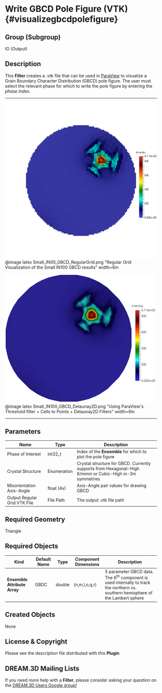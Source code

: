 Write GBCD Pole Figure (VTK) {#visualizegbcdpolefigure}
============

## Group (Subgroup) ##
IO (Output)

## Description ##
This **Filter** creates a .vtk file that can be used in [ParaView](http://www.paraview.org/) to visualize a Grain Boundary Character Distribution (GBCD) pole figure. The user must select the relevant phase for which to write the pole figure by entering the _phase index_. 

-----

![Regular Grid Visualization of the Small IN100 GBCD results](Small_IN00_GBCD_RegularGrid.png)
@image latex Small_IN00_GBCD_RegularGrid.png "Regular Grid Visualization of the Small IN100 GBCD results" width=6in 

![Using ParaView's Threshold filter + Cells to Points + Delaunay2D Filters](Small_IN100_GBCD_Delaunay2D.png)
@image latex Small_IN100_GBCD_Delaunay2D.png "Using ParaView's Threshold filter + Cells to Points + Delaunay2D Filters" width=6in 

-----

## Parameters ##
| Name | Type | Description |
|------|------|-------------|
| Phase of Interest | int32_t | Index of the **Ensemble** for which to plot the pole figure |
| Crystal Structure | Enumeration | Crystal structure for GBCD. Currently supports from Hexagonal-High 6/mmm or Cubic-High m-3m symmetries |
| Misorientation Axis-Angle | float (4x) | Axis-Angle pair values for drawing GBCD |
| Output Regular Grid VTK File | File Path | The output .vtk file path |

## Required Geometry ##
Triangle

## Required Objects ##

| Kind | Default Name | Type | Component Dimensions | Description |
|------|--------------|------|----------------------|-------------|
| **Ensemble Attribute Array** | GBDC | double | (n,m,l,o,q,r) | 5 parameter GBCD data. The 6<sup>th</sup> component is used internally to track the northern vs. southern hemisphere of the Lambert sphere |

## Created Objects ##
None

## License & Copyright ##

Please see the description file distributed with this **Plugin**

## DREAM.3D Mailing Lists ##

If you need more help with a **Filter**, please consider asking your question on the [DREAM.3D Users Google group!](https://groups.google.com/forum/?hl=en#!forum/dream3d-users)


